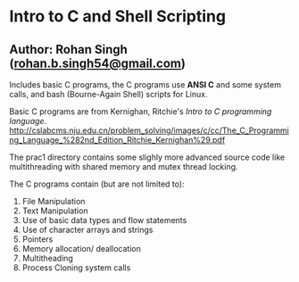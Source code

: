# Intro to C and Shell Scripting

## Author: **Rohan Singh** (rohan.b.singh54@gmail.com)

Includes basic C programs, the C programs use **ANSI C** and some system calls, and bash (Bourne-Again Shell) scripts for Linux.

Basic C programs are from Kernighan, Ritchie's *Intro to C programming language*.
http://cslabcms.nju.edu.cn/problem_solving/images/c/cc/The_C_Programming_Language_%282nd_Edition_Ritchie_Kernighan%29.pdf

The prac1 directory contains some slighly more advanced source code like multithreading with shared memory and mutex thread locking.

The C programs contain (but are not limited to):
1) File Manipulation
2) Text Manipulation
3) Use of basic data types and flow statements
4) Use of character arrays and strings
5) Pointers 
6) Memory allocation/ deallocation
7) Multitheading
8) Process Cloning system calls


